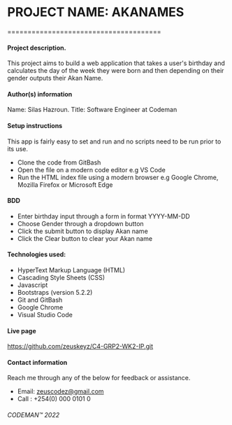 # PROJECT NAME: AKANAMES #
======================================

#### Project description. ####
This project aims to build a web application that takes a user's birthday and calculates the day of the week they were born and then depending on their gender outputs their Akan Name.

#### Author(s) information ####
Name: Silas Hazroun.
Title: Software Engineer at Codeman

#### Setup instructions ####
This app is fairly easy to set and run and no scripts need to be run prior to its use.
- Clone the code from GitBash
- Open the file on a modern code editor e.g VS Code
- Run the HTML index file using a modern browser e.g Google Chrome, Mozilla Firefox or Microsoft Edge

#### BDD ####
- Enter birthday input through a form in format YYYY-MM-DD
- Choose Gender through a dropdown button
- Click the submit button to display Akan name
- Click the Clear button to clear your Akan name

#### Technologies used: ####
- HyperText Markup Language (HTML)
- Cascading Style Sheets (CSS)
- Javascript
- Bootstraps (version 5.2.2)
- Git and GitBash
- Google Chrome
- Visual Studio Code

#### Live page ####
https://github.com/zeuskeyz/C4-GRP2-WK2-IP.git

#### Contact information ####
Reach me through any of the below for feedback or assistance.
- Email: zeuscodez@gmail.com
- Call : +254(0) 000 0101 0


###### CODEMAN™ 2022 ######